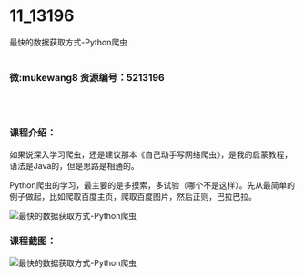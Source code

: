 # 11_13196
最快的数据获取方式-Python爬虫
<br/></br>
<h3>微:mukewang8 资源编号：5213196</h3>
<br/></br>
<h3>课程介绍：</h3>
<p>如果说深入学习爬虫，还是建议那本《自己动手写网络爬虫》，是我的启蒙教程，语法是Java的，但是思路是相通的。</p>
<p><a title="查看与 Python爬虫 相关的文章" target="_blank">Python爬虫</a>的学习，最主要的是多摸索，多试验（哪个不是这样）。先从最简单的例子做起，比如爬取百度主页，爬取百度图片，然后正则，巴拉巴拉。</p>
<p><img src="https://www.ko996.com/wp-content/uploads/img/2020/05/2-107-300x206.png" alt="最快的数据获取方式-Python爬虫"></p>
<div class="info-desc">
<h3>课程截图：</h3>
<p><img src="https://www.ko996.com/wp-content/uploads/img/2020/05/1-115.png" alt="最快的数据获取方式-Python爬虫"></p>


			
</div>
